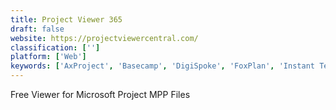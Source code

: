 ```yaml
---
title: Project Viewer 365
draft: false 
website: https://projectviewercentral.com/
classification: ['']
platform: ['Web']
keywords: ['AxProject', 'Basecamp', 'DigiSpoke', 'FoxPlan', 'Instant Team', 'LibrePlan', 'MOOS Project Viewer', 'Microsoft Project', 'Mpp Viewer', 'PriceCost', 'ProjExec', 'ProjectLibre', 'Redmine', 'Seavus Project Viewer', 'Trello', 'jxProject']
---
```

Free Viewer for Microsoft Project MPP Files
